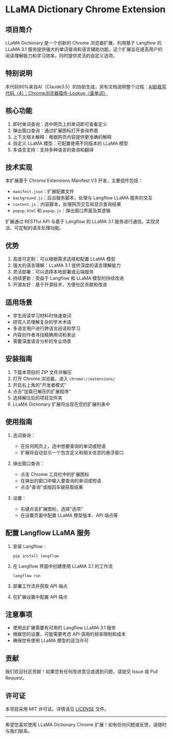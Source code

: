 # LLaMA Dictionary Chrome Extension

## 项目简介

LLaMA Dictionary 是一个创新的 Chrome 浏览器扩展，利用基于 Langflow 的 LLaMA 3.1 服务提供强大的单词查询和语言辅助功能。这个扩展旨在提高用户的阅读理解能力和学习效率，同时提供灵活的自定义选项。

## 特别说明

本代码90%来自AI（Claude3.5）的协助生成，另有文档说明整个过程：[AI助我写代码（4）：Chrome浏览器插件-Lookup（查单词）](https://www.broyustudio.com/2024/09/02/AI-Help-Lookup.html)


## 核心功能

1. 即时单词查询：选中网页上的单词即可查看定义
2. 弹出窗口查询：通过扩展图标打开查询界面
3. 上下文相关解释：根据网页内容提供更准确的解释
4. 自定义 LLaMA 模型：可配置使用不同版本的 LLaMA 模型
5. 多语言支持：支持多种语言的查询和翻译

## 技术实现

本扩展基于 Chrome Extensions Manifest V3 开发，主要组件包括：

- `manifest.json`：扩展配置文件
- `background.js`：后台服务脚本，处理与 Langflow LLaMA 服务的交互
- `content.js`：内容脚本，处理网页交互和显示查询结果
- `popup.html` 和 `popup.js`：弹出窗口界面及其逻辑

扩展通过 RESTful API 与基于 Langflow 的 LLaMA 3.1 服务进行通信，实现灵活、可定制的语言处理功能。

## 优势

1. 高度可定制：可以根据需求选择和配置 LLaMA 模型
2. 强大的语言理解：LLaMA 3.1 提供深度的语言理解能力
3. 灵活部署：可以选择本地部署或云端服务
4. 持续更新：受益于 Langflow 和 LLaMA 模型的持续改进
5. 开源友好：基于开源技术，方便社区贡献和改进

## 适用场景

- 学生阅读学习材料时快速查词
- 研究人员理解复杂的学术术语
- 多语言用户进行跨语言阅读和学习
- 内容创作者寻找精确用词和表达
- 需要深度语言分析的专业场景

## 安装指南

1. 下载本项目的 ZIP 文件并解压
2. 打开 Chrome 浏览器，进入 `chrome://extensions/`
3. 开启右上角的"开发者模式"
4. 点击"加载已解压的扩展程序"
5. 选择解压后的项目文件夹
6. LLaMA Dictionary 扩展将出现在您的扩展列表中

## 使用指南

1. 选词查询：
   - 在任何网页上，选中想要查询的单词或短语
   - 扩展将自动显示一个包含定义和相关信息的悬浮窗口

2. 弹出窗口查询：
   - 点击 Chrome 工具栏中的扩展图标
   - 在弹出的窗口中输入要查询的单词或短语
   - 点击"查询"或按回车键获取结果

3. 设置：
   - 右键点击扩展图标，选择"选项"
   - 在设置页面中配置 LLaMA 模型版本、API 端点等

## 配置 Langflow LLaMA 服务

1. 安装 Langflow：
   ```
   pip install langflow
   ```
2. 在 Langflow 界面中创建使用 LLaMA 3.1 的工作流
   ```
   langflow run
   ```
3. 部署工作流并获取 API 端点

4. 在扩展设置中配置 API 端点

## 注意事项

- 使用此扩展需要有可用的 Langflow LLaMA 3.1 服务
- 根据您的设置，可能需要考虑 API 调用的频率限制和成本
- 确保您有使用 LLaMA 模型的适当许可

## 贡献

我们欢迎社区贡献！如果您有任何改进意见或遇到问题，请提交 Issue 或 Pull Request。

## 许可证

本项目采用 MIT 许可证。详情请见 [LICENSE](LICENSE) 文件。

---

希望您喜欢使用 LLaMA Dictionary Chrome 扩展！如有任何问题或反馈，请随时与我们联系。